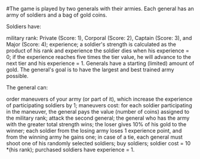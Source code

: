 #The game is played by two generals with their armies. Each general has an army of soldiers and a bag of gold coins.

Soldiers have:

military rank: Private (Score: 1), Corporal (Score: 2), Captain (Score: 3), and Major (Score: 4); experience; a soldier's strength is calculated as the product of his rank and experience the soldier dies when his experience = 0; if the experience reaches five times the tier value, he will advance to the next tier and his experience = 1. Generals have a starting (limited) amount of gold. The general's goal is to have the largest and best trained army possible.

The general can:

order maneuvers of your army (or part of it), which increase the experience of participating soldiers by 1; maneuvers cost: for each soldier participating in the maneuver, the general pays the value (number of coins) assigned to the military rank; attack the second general; the general who has the army with the greater total strength wins; the loser gives 10% of his gold to the winner; each soldier from the losing army loses 1 experience point, and from the winning army he gains one; in case of a tie, each general must shoot one of his randomly selected soldiers; buy soldiers; soldier cost = 10 *(his rank); purchased soldiers have experience = 1.
